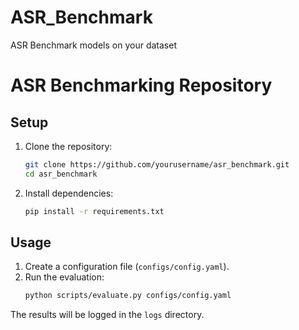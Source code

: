 # ASR_Benchmark
ASR Benchmark models on your dataset
# ASR Benchmarking Repository

## Setup

1. Clone the repository:
   ```bash
   git clone https://github.com/yourusername/asr_benchmark.git
   cd asr_benchmark
   ```

2. Install dependencies:
   ```bash
   pip install -r requirements.txt
   ```

## Usage

1. Create a configuration file (`configs/config.yaml`).
2. Run the evaluation:
   ```bash
   python scripts/evaluate.py configs/config.yaml
   ```

The results will be logged in the `logs` directory.
